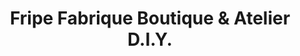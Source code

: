---
title: "Fripe Fabrique Boutique & Atelier D.I.Y."
url: /montreal/fripe-fabrique-boutique-and-atelier-d-i-y/
shop: clothes
---
